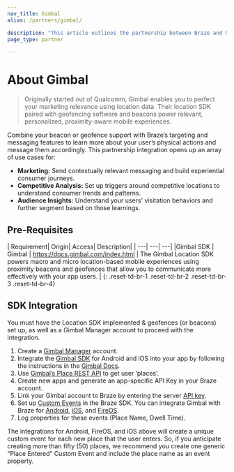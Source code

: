 ```yaml
---
nav_title: Gimbal
alias: /partners/gimbal/

description: "This article outlines the partnership between Braze and Gimbal, which enables you to perfect your marketing relevance using location data."
page_type: partner

---
```


# About Gimbal

> Originally started out of Qualcomm, Gimbal enables you to perfect your marketing relevance using location data. Their location SDK paired with geofencing software and beacons power relevant, personalized, proximity-aware mobile experiences.

Combine your beacon or geofence support with Braze’s targeting and messaging features to learn more about your user’s physical actions and message them accordingly. This partnership integration opens up an array of use cases for:
- __Marketing:__ Send contextually relevant messaging and build experiential consumer journeys.
- __Competitive Analysis:__ Set up triggers around competitive locations to understand consumer trends and patterns.
- __Audience Insights:__ Understand your users' visitation behaviors and further segment based on those learnings.

## Pre-Requisites

| Requirement| Origin| Access| Description|
| ---| ---| ---|
|Gimbal SDK | Gimbal | https://docs.gimbal.com/index.html | The Gimbal Location SDK powers macro and micro location-based mobile experiences using proximity beacons and geofences that allow you to communicate more effectively with your app users. |
{: .reset-td-br-1 .reset-td-br-2 .reset-td-br-3  .reset-td-br-4}

## SDK Integration

You must have the Location SDK implemented & geofences (or beacons) set up, as well as a Gimbal Manager account to proceed with the integration.
1.	Create a [Gimbal Manager][1] account.
2.	Integrate the [Gimbal SDK][2] for Android and iOS into your app by following the instructions in the [Gimbal Docs][3].
3.	Use [Gimbal’s Place REST API][4] to get user ‘places’.
4.	Create new apps and generate an app-specific API Key in your Braze account.
5.	Link your Gimbal account to Braze by entering the server [API key][5].
6.	Set up [Custom Events][6] in the Braze SDK. You can integrate Gimbal with Braze for [Android][7], [iOS][8], and [FireOS][9].
7.	Log properties for these events (Place Name, Dwell Time).

The integrations for Android, FireOS, and iOS above will create a unique custom event for each new place that the user enters. So, if you anticipate creating more than fifty (50) places, we recommend you create one generic “Place Entered” Custom Event and include the place name as an event property.

[1]: https://manager.gimbal.com/login/users/sign_in
[2]: https://manager.gimbal.com/sdk_downloads
[3]: https://docs.gimbal.com/
[4]: https://docs.gimbal.com/rest.html
[5]: https://manager.gimbal.com/apps
[6]: {{site.baseurl}}/user_guide/data_and_analytics/Custom_Data/custom_events/
[7]: {{site.baseurl}}/developer_guide/platform_integration_guides/android/advanced_use_cases/beacon_integration/#gimbal-beacons
[8]: {{site.baseurl}}/developer_guide/platform_integration_guides/ios/advanced_use_cases/beacon_integration/#gimbal-beacons
[9]: {{site.baseurl}}/developer_guide/platform_integration_guides/fireos/advanced_use_cases/beacon_integration/#gimbal-beacons
